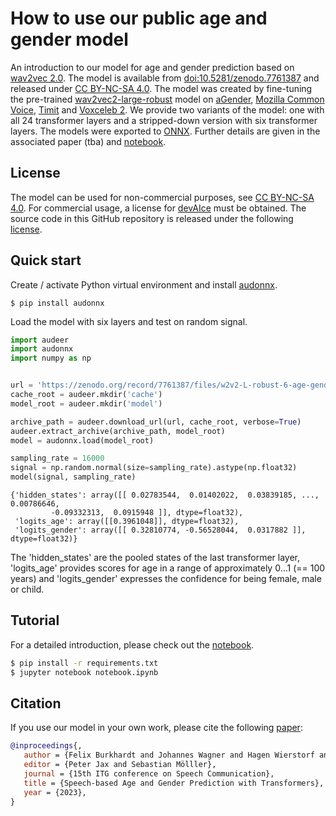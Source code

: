 # How to use our public age and gender model

An introduction to our model for 
age and gender prediction based on
[wav2vec 2.0](https://ai.facebook.com/blog/wav2vec-20-learning-the-structure-of-speech-from-raw-audio/).
The model is available from 
[doi:10.5281/zenodo.7761387](https://doi.org/10.5281/zenodo.7761387)
and released under
[CC BY-NC-SA 4.0](https://creativecommons.org/licenses/by-nc-sa/4.0/).
The model was created
by fine-tuning the pre-trained
[wav2vec2-large-robust](https://huggingface.co/facebook/wav2vec2-large-robust)
model on
[aGender](https://paperswithcode.com/dataset/agender), 
[Mozilla Common Voice](https://commonvoice.mozilla.org/), 
[Timit](https://catalog.ldc.upenn.edu/LDC93s1) and 
[Voxceleb 2](https://www.robots.ox.ac.uk/~vgg/data/voxceleb/vox2.html).
We provide two variants of the model: 
one with all 24 transformer layers and 
a stripped-down version with six transformer layers.
The models were exported to
[ONNX](https://onnx.ai/).
Further details are given in the associated 
paper (tba)
and [notebook](./notebook.ipynb).

## License

The model can be used for non-commercial purposes,
see [CC BY-NC-SA 4.0](https://creativecommons.org/licenses/by-nc-sa/4.0/).
For commercial usage,
a license for
[devAIce](https://www.audeering.com/devaice/)
must be obtained.
The source code in this GitHub repository 
is released under the following
[license](./LICENSE).

## Quick start

Create / activate Python virtual environment and install 
[audonnx](https://github.com/audeering/audonnx).

```
$ pip install audonnx
```

Load the model with six layers and test on random signal.

```python
import audeer
import audonnx
import numpy as np


url = 'https://zenodo.org/record/7761387/files/w2v2-L-robust-6-age-gender.25c844af-1.1.1.zip'
cache_root = audeer.mkdir('cache')
model_root = audeer.mkdir('model')

archive_path = audeer.download_url(url, cache_root, verbose=True)
audeer.extract_archive(archive_path, model_root)
model = audonnx.load(model_root)

sampling_rate = 16000
signal = np.random.normal(size=sampling_rate).astype(np.float32)
model(signal, sampling_rate)
```
```
{'hidden_states': array([[ 0.02783544,  0.01402022,  0.03839185, ...,  0.00786646,
         -0.09332313,  0.0915948 ]], dtype=float32),
 'logits_age': array([[0.3961048]], dtype=float32),
 'logits_gender': array([[ 0.32810774, -0.56528044,  0.0317882 ]], dtype=float32)}
```

The 'hidden_states' are the pooled states of the last transformer layer, 
'logits_age' provides scores for age in a range of approximately 0...1 (== 100 years) 
and 'logits_gender' expresses the confidence for being female, male or child.

## Tutorial

For a detailed introduction, please check out the [notebook](./notebook.ipynb).

```bash
$ pip install -r requirements.txt
$ jupyter notebook notebook.ipynb 
```

## Citation

If you use our model in your own work, please cite the following
[paper](https://arxiv.org/abs/2306.16962):

``` bibtex
@inproceedings{,
   author = {Felix Burkhardt and Johannes Wagner and Hagen Wierstorf and Florian Eyben and Björn Schuller},
   editor = {Peter Jax and Sebastian Mölller},
   journal = {15th ITG conference on Speech Communication},
   title = {Speech-based Age and Gender Prediction with Transformers},
   year = {2023},
}
```
